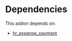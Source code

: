 # Dependencies

This addon depends on:

- [hr_expense_payment](../../../../odoo-bringout-oca-hr-expense-hr_expense_payment)
